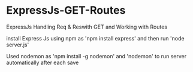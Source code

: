 # ExpressJs-GET-Routes
ExpressJs Handling Req &amp; Reswith GET and Working with Routes

install Express Js using npm as 'npm install express' and then run 'node server.js'

Used nodemon as 'npm install -g nodemon' and 'nodemon' to run server automatically after each save
